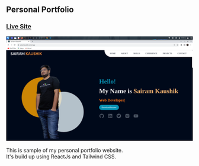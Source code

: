 ## Personal Portfolio

### [Live Site](https://sairamkaushik.vercel.app/)

![Portfolio Website](public/screenshot1.png)

This is sample of my personal portfolio website.<br />
It's build up using ReactJs and Tailwind CSS.
